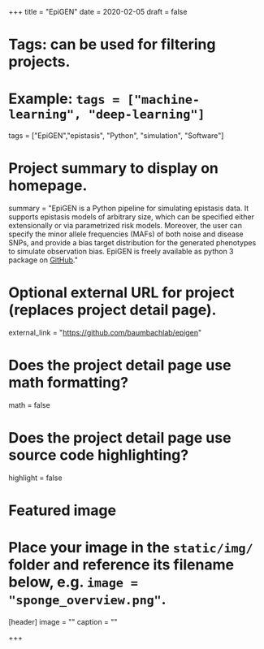 +++
title = "EpiGEN"
date = 2020-02-05
draft = false

# Tags: can be used for filtering projects.
# Example: `tags = ["machine-learning", "deep-learning"]`
tags = ["EpiGEN","epistasis", "Python", "simulation", "Software"]

# Project summary to display on homepage.
summary = "EpiGEN is a Python pipeline for simulating epistasis data. It supports epistasis models of arbitrary size, which can be specified either extensionally or via parametrized risk models. Moreover, the user can specify the minor allele frequencies (MAFs) of both noise and disease SNPs, and provide a bias target distribution for the generated phenotypes to simulate observation bias. EpiGEN is freely available as python 3 package on [GitHub](https://github.com/baumbachlab/epigen)."

# Optional external URL for project (replaces project detail page).
external_link = "https://github.com/baumbachlab/epigen"

# Does the project detail page use math formatting?
math = false

# Does the project detail page use source code highlighting?
highlight = false

# Featured image
# Place your image in the `static/img/` folder and reference its filename below, e.g. `image = "sponge_overview.png"`.
[header]
image = ""
caption = ""

+++
 
